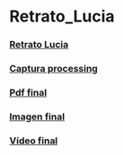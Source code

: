 # Retrato_Lucia

### [Retrato Lucia](lucia.pde)
### [Captura processing](capturaprocessing.jpeg)
### [Pdf final](Clase_Lucia.pdf)
### [Imagen final](imagenfinal.jpeg)
### [Vídeo final](videofinal.mp4)
